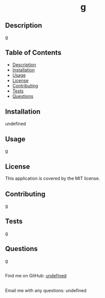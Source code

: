 
  <h1 align="center">g</h1>
    
 
  ## Description
  g
  ## Table of Contents
  - [Description](#description)
  - [Installation](#installation)
  - [Usage](#usage)
  - [License](#license)
  - [Contributing](#contributing)
  - [Tests](#tests)
  - [Questions](#questions)

  ## Installation
  undefined

  ## Usage
  g

  ## License

  This application is covered by the MIT license. 
  ## Contributing
  g

  ## Tests
  g

  ## Questions
  g<br />
  <br />

  Find me on GitHub: [undefined](https://github.com/undefined)<br />
  <br />

  Email me with any questions: undefined<br /><br />
 
      